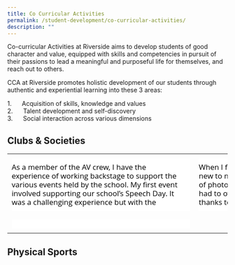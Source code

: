```yaml
---
title: Co Curricular Activities
permalink: /student-development/co-curricular-activities/
description: ""
---
```

Co-curricular Activities at Riverside aims to develop students of good character and value, equipped with skills and competencies in pursuit of their passions to lead a meaningful and purposeful life for themselves, and reach out to others.  
  

CCA at Riverside promotes holistic development of our students through authentic and experiential learning into these 3 areas:  
  
1.      Acquisition of skills, knowledge and values  
2.      Talent development and self-discovery  
3.      Social interaction across various dimensions

  
## Clubs & Societies


<table class="ccatbl" style="margin: 0px auto; outline: 0px; padding: 0px; display: block; width: auto !important; height: auto !important; border-collapse: collapse;"><tbody style="margin: 0px; outline: 0px; padding: 0px; display: block;"><tr style="margin: 0px; outline: 0px; padding: 0px; display: flex; justify-content: space-between;"><td style="margin: 0px; outline: 0px; padding: 10px; display: block; width: 408px;"><div class="iveo_pipe_pagetree_pinup iveo_gencon ive_eobj_center" width="290" style="margin: 0px; outline: 0px; padding: 0px; display: table; position: relative; clear: both; min-height: 10px; cursor: default; user-select: none; -webkit-tap-highlight-color: transparent; line-height: 24px !important; color: rgb(0, 0, 0); font-family: &quot;Open Sans&quot;, sans-serif; font-size: 17px; font-weight: 400; float: none !important; width: 290px;"><div class="ct-box  ct-simple-box  fx_none_ ive_droppable" style="margin: 0px; outline: 0px; padding: 0px; position: relative; width: 408px; box-sizing: border-box; background: transparent !important; color: rgb(0, 0, 0); line-height: 24px !important; font-family: &quot;Open Sans&quot;, sans-serif; font-size: 17px; font-weight: 400; overflow: visible;"><div class="picture_ " style="margin: 0px; outline: 0px; padding: 0px; line-height: 24px !important; color: rgb(0, 0, 0); font-family: &quot;Open Sans&quot;, sans-serif; font-size: 17px; font-weight: 400; position: relative; z-index: 10; width: 408px; box-sizing: border-box; display: block; overflow: hidden;"><img alt="AV Crew" src="https://riversidesec.moe.edu.sg/qql/slot/u178/2022/Co-Curriculum/CCA%20Thumbnails/CCA%20Thumbnails/AV%20Crew.jpg" style="margin: 0px; outline: 0px; padding: 0px; border: 0px; max-width: 100%; width: 408px; vertical-align: bottom; pointer-events: none; height: 408px; position: absolute; top: 0px; left: 0px; object-fit: cover;"></div><div class="text_  left_" style="margin: 0px; outline: 0px; padding: 10px 0px; line-height: 24px !important; color: rgb(0, 0, 0); font-family: &quot;Open Sans&quot;, sans-serif; font-size: 17px; font-weight: 400; z-index: 20; width: 408px; position: relative; box-sizing: border-box; background: rgb(255, 255, 255);"><div class="title_ " style="margin: 0px; outline: 0px; padding: 0px; line-height: 24px; color: rgb(255, 255, 255); font-family: &quot;Open Sans&quot;, sans-serif; font-size: 18px; font-weight: 700; display: flex; width: 408px; height: 60px; position: absolute; top: -60px; left: 0px; justify-content: center; align-items: center; background: rgba(230, 20, 20, 0.8); text-transform: uppercase; opacity: 0;">AV CREW</div><div class="caption_ " style="margin: 0px; outline: 0px; padding: 0px; line-height: 20px; color: rgb(0, 0, 0); font-family: &quot;Open Sans&quot;, sans-serif; font-size: 17px; font-weight: 400; display: block; width: 398px; height: 100px; overflow: auto; text-align: left;">As a member of the AV crew, I have the experience of working backstage to support the various events held by the school. My first event involved supporting our school’s Speech Day. It was a challenging experience but with the amazing support of my seniors and teachers, I managed to learn meaningful lessons. I always look forward to working with the rest of the AV crew as we work hand in hand to make every school event a success. - Nur Shafeefa Binte Muhamad Mustafa<br style="margin: 0px; outline: 0px; padding: 0px;"></div><div class="link_ " style="margin: 0px; outline: 0px; padding: 0px; line-height: 24px; color: inherit; font-family: &quot;Open Sans&quot;, sans-serif; font-size: 15.3px; font-weight: 400; word-break: break-all; position: static;"><a target="" href="https://riversidesec.moe.edu.sg/co-curriculum/co-curricular-activities/clubs-and-societies/av-crew" style="margin: 0px; outline: 0px; padding: 0px; color: inherit; font-weight: 400; text-decoration: underline; background: transparent; display: block; width: 408px; height: 60px; text-indent: -9999px; position: absolute; left: 0px; top: -80px;">AV Crew</a></div></div></div><div class="iveo_pipe" style="margin: 0px; outline: 0px; padding: 0px; position: absolute; top: -3000px; width: 0px; height: 0px; overflow: hidden; line-height: 24px !important; color: rgb(0, 0, 0); font-family: &quot;Open Sans&quot;, sans-serif; font-size: 17px; font-weight: 400;"><img align="center" width="290" id="call://pagetree/pinup" class="pipeobj" src="https://riversidesec.moe.edu.sg/pix/spacer.gif" alt="" style="margin: 0px; outline: 0px; padding: 0px; border: none; max-width: 100%; width: 290px;"></div></div></td><td style="margin: 0px; outline: 0px; padding: 10px; display: block; width: 408px;"><div class="iveo_pipe_pagetree_pinup iveo_gencon ive_eobj_center" width="290" style="margin: 0px; outline: 0px; padding: 0px; display: table; position: relative; clear: both; min-height: 10px; cursor: default; user-select: none; -webkit-tap-highlight-color: transparent; line-height: 24px !important; color: rgb(0, 0, 0); font-family: &quot;Open Sans&quot;, sans-serif; font-size: 17px; font-weight: 400; float: none !important; width: 290px;"><div class="ct-box  ct-simple-box  fx_none_ ive_droppable" style="margin: 0px; outline: 0px; padding: 0px; position: relative; width: 408px; box-sizing: border-box; background: transparent !important; color: rgb(0, 0, 0); line-height: 24px !important; font-family: &quot;Open Sans&quot;, sans-serif; font-size: 17px; font-weight: 400; overflow: visible;"><div class="picture_ " style="margin: 0px; outline: 0px; padding: 0px; line-height: 24px !important; color: rgb(0, 0, 0); font-family: &quot;Open Sans&quot;, sans-serif; font-size: 17px; font-weight: 400; position: relative; z-index: 10; width: 408px; box-sizing: border-box; display: block; overflow: hidden;"><img alt="Media Club" src="https://riversidesec.moe.edu.sg/qql/slot/u178/2022/Co-Curriculum/CCA%20Thumbnails/CCA%20Thumbnails/Media%20Club.jpg" style="margin: 0px; outline: 0px; padding: 0px; border: 0px; max-width: 100%; width: 408px; vertical-align: bottom; pointer-events: none; height: 408px; position: absolute; top: 0px; left: 0px; object-fit: cover;"></div><div class="text_  left_" style="margin: 0px; outline: 0px; padding: 10px 0px; line-height: 24px !important; color: rgb(0, 0, 0); font-family: &quot;Open Sans&quot;, sans-serif; font-size: 17px; font-weight: 400; z-index: 20; width: 408px; position: relative; box-sizing: border-box; background: rgb(255, 255, 255);"><div class="title_ " style="margin: 0px; outline: 0px; padding: 0px; line-height: 24px; color: rgb(255, 255, 255); font-family: &quot;Open Sans&quot;, sans-serif; font-size: 18px; font-weight: 700; display: flex; width: 408px; height: 60px; position: absolute; top: -60px; left: 0px; justify-content: center; align-items: center; background: rgba(230, 20, 20, 0.8); text-transform: uppercase; opacity: 0;">MEDIA CLUB</div><div class="caption_ " style="margin: 0px; outline: 0px; padding: 0px; line-height: 20px; color: rgb(0, 0, 0); font-family: &quot;Open Sans&quot;, sans-serif; font-size: 17px; font-weight: 400; display: block; width: 398px; height: 100px; overflow: auto; text-align: left;">When I first joined Media Club, everything seemed new to me. I had a hard time learning the basics of photography. I saw this as a challenge that I had to overcome. My journey was not easy but thanks to my seniors and teachers, I sharpened my skills and am now more confident in presenting my work. I’m glad that I was given the opportunity to lead the club as one of the EXCO members. - Bilah Izzah Bahirah Binte Mohammad Noor<br style="margin: 0px; outline: 0px; padding: 0px;"></div><div class="link_ " style="margin: 0px; outline: 0px; padding: 0px; line-height: 24px; color: inherit; font-family: &quot;Open Sans&quot;, sans-serif; font-size: 15.3px; font-weight: 400; word-break: break-all; position: static;"><a target="" href="https://riversidesec.moe.edu.sg/co-curriculum/co-curricular-activities/clubs-and-societies/media-club" style="margin: 0px; outline: 0px; padding: 0px; color: inherit; font-weight: 400; text-decoration: underline; background: transparent; display: block; width: 408px; height: 60px; text-indent: -9999px; position: absolute; left: 0px; top: -80px;">Media Club</a></div></div></div><div class="iveo_pipe" style="margin: 0px; outline: 0px; padding: 0px; position: absolute; top: -3000px; width: 0px; height: 0px; overflow: hidden; line-height: 24px !important; color: rgb(0, 0, 0); font-family: &quot;Open Sans&quot;, sans-serif; font-size: 17px; font-weight: 400;"><img align="center" width="290" id="call://pagetree/pinup" class="pipeobj" src="https://riversidesec.moe.edu.sg/pix/spacer.gif" alt="" style="margin: 0px; outline: 0px; padding: 0px; border: none; max-width: 100%; width: 290px;"></div></div></td><td style="margin: 0px; outline: 0px; padding: 10px; display: block; width: 408px;"><div class="iveo_pipe_pagetree_pinup iveo_gencon ive_eobj_center" width="290" style="margin: 0px; outline: 0px; padding: 0px; display: table; position: relative; clear: both; min-height: 10px; cursor: default; user-select: none; -webkit-tap-highlight-color: transparent; line-height: 24px !important; color: rgb(0, 0, 0); font-family: &quot;Open Sans&quot;, sans-serif; font-size: 17px; font-weight: 400; float: none !important; width: 290px;"><div class="ct-box  ct-simple-box  fx_none_ ive_droppable" style="margin: 0px; outline: 0px; padding: 0px; position: relative; width: 408px; box-sizing: border-box; background: transparent !important; color: rgb(0, 0, 0); line-height: 24px !important; font-family: &quot;Open Sans&quot;, sans-serif; font-size: 17px; font-weight: 400; overflow: visible;"><div class="picture_ " style="margin: 0px; outline: 0px; padding: 0px; line-height: 24px !important; color: rgb(0, 0, 0); font-family: &quot;Open Sans&quot;, sans-serif; font-size: 17px; font-weight: 400; position: relative; z-index: 10; width: 408px; box-sizing: border-box; display: block; overflow: hidden;"><img alt="Robotics Club" src="https://riversidesec.moe.edu.sg/qql/slot/u178/2022/Co-Curriculum/CCA/Robotics%20Club/Robotics%202.png" style="margin: 0px; outline: 0px; padding: 0px; border: 0px; max-width: 100%; width: 408px; vertical-align: bottom; pointer-events: none; height: 408px; position: absolute; top: 0px; left: 0px; object-fit: cover;"></div><div class="text_  left_" style="margin: 0px; outline: 0px; padding: 10px 0px; line-height: 24px !important; color: rgb(0, 0, 0); font-family: &quot;Open Sans&quot;, sans-serif; font-size: 17px; font-weight: 400; z-index: 20; width: 408px; position: relative; box-sizing: border-box; background: rgb(255, 255, 255);"><div class="title_ " style="margin: 0px; outline: 0px; padding: 0px; line-height: 24px; color: rgb(255, 255, 255); font-family: &quot;Open Sans&quot;, sans-serif; font-size: 18px; font-weight: 700; display: flex; width: 408px; height: 60px; position: absolute; top: -60px; left: 0px; justify-content: center; align-items: center; background: rgba(230, 20, 20, 0.8); text-transform: uppercase; opacity: 0;">ROBOTICS CLUB</div><div class="caption_ " style="margin: 0px; outline: 0px; padding: 0px; line-height: 20px; color: rgb(0, 0, 0); font-family: &quot;Open Sans&quot;, sans-serif; font-size: 17px; font-weight: 400; display: block; width: 398px; height: 100px; overflow: auto; text-align: left;">Participating in robotics competitions and workshops can start off easy but become progressively challenging. Despite this, our club members always support one another to overcome challenges through discussions and trial and error. We learned important values such as teamwork and perseverance. We also sharpened our critical thinking skills through the process. Now, we seniors are guiding our juniors for their competitions so that they will have a great experience as well! – Nitin<br style="margin: 0px; outline: 0px; padding: 0px;"></div><div class="link_ " style="margin: 0px; outline: 0px; padding: 0px; line-height: 24px; color: inherit; font-family: &quot;Open Sans&quot;, sans-serif; font-size: 15.3px; font-weight: 400; word-break: break-all; position: static;"><a target="" href="https://riversidesec.moe.edu.sg/co-curriculum/co-curricular-activities/clubs-and-societies/robotics-club" style="margin: 0px; outline: 0px; padding: 0px; color: inherit; font-weight: 400; text-decoration: underline; background: transparent; display: block; width: 408px; height: 60px; text-indent: -9999px; position: absolute; left: 0px; top: -80px;">Robotics Club</a></div></div></div><div class="iveo_pipe" style="margin: 0px; outline: 0px; padding: 0px; position: absolute; top: -3000px; width: 0px; height: 0px; overflow: hidden; line-height: 24px !important; color: rgb(0, 0, 0); font-family: &quot;Open Sans&quot;, sans-serif; font-size: 17px; font-weight: 400;"><img align="center" width="290" id="call://pagetree/pinup" class="pipeobj" src="https://riversidesec.moe.edu.sg/pix/spacer.gif" alt="" style="margin: 0px; outline: 0px; padding: 0px; border: none; max-width: 100%; width: 290px;"></div></div></td></tr><tr style="margin: 0px; outline: 0px; padding: 0px; display: flex; justify-content: space-between;"><td style="margin: 0px; outline: 0px; padding: 10px; display: block; width: 408px;"><div class="iveo_pipe_pagetree_pinup iveo_gencon ive_eobj_center" width="290" style="margin: 0px; outline: 0px; padding: 0px; display: table; position: relative; clear: both; min-height: 10px; cursor: default; user-select: none; -webkit-tap-highlight-color: transparent; line-height: 24px !important; color: rgb(0, 0, 0); font-family: &quot;Open Sans&quot;, sans-serif; font-size: 17px; font-weight: 400; float: none !important; width: 290px;"><div class="ct-box  ct-simple-box  fx_none_ ive_droppable" style="margin: 0px; outline: 0px; padding: 0px; position: relative; width: 408px; box-sizing: border-box; background: transparent !important; color: rgb(0, 0, 0); line-height: 24px !important; font-family: &quot;Open Sans&quot;, sans-serif; font-size: 17px; font-weight: 400; overflow: visible;"><div class="picture_ " style="margin: 0px; outline: 0px; padding: 0px; line-height: 24px !important; color: rgb(0, 0, 0); font-family: &quot;Open Sans&quot;, sans-serif; font-size: 17px; font-weight: 400; position: relative; z-index: 10; width: 408px; box-sizing: border-box; display: block; overflow: hidden;"><img alt="Environmental Science Club" src="https://riversidesec.moe.edu.sg/qql/slot/u178/2022/Co-Curriculum/CCA/Environmental%20Science%20Club/Environmental%20Science%20Club%20Thumbnail.JPEG" style="margin: 0px; outline: 0px; padding: 0px; border: 0px; max-width: 100%; width: 408px; vertical-align: bottom; pointer-events: none; height: 408px; position: absolute; top: 0px; left: 0px; object-fit: cover;"></div><div class="text_  left_" style="margin: 0px; outline: 0px; padding: 10px 0px; line-height: 24px !important; color: rgb(0, 0, 0); font-family: &quot;Open Sans&quot;, sans-serif; font-size: 17px; font-weight: 400; z-index: 20; width: 408px; position: relative; box-sizing: border-box; background: rgb(255, 255, 255);"><div class="title_ " style="margin: 0px; outline: 0px; padding: 0px; line-height: 24px; color: rgb(255, 255, 255); font-family: &quot;Open Sans&quot;, sans-serif; font-size: 18px; font-weight: 700; display: flex; width: 408px; height: 60px; position: absolute; top: -60px; left: 0px; justify-content: center; align-items: center; background: rgba(230, 20, 20, 0.8); text-transform: uppercase; opacity: 0;">ENVIRONMENTAL SCIENCE CLUB</div><div class="link_ " style="margin: 0px; outline: 0px; padding: 0px; line-height: 24px; color: inherit; font-family: &quot;Open Sans&quot;, sans-serif; font-size: 15.3px; font-weight: 400; word-break: break-all; position: static;"><a target="" href="https://riversidesec.moe.edu.sg/co-curriculum/co-curricular-activities/clubs-and-societies/environmental-science-club" style="margin: 0px; outline: 0px; padding: 0px; color: inherit; font-weight: 400; text-decoration: underline; background: transparent; display: block; width: 408px; height: 60px; text-indent: -9999px; position: absolute; left: 0px; top: -80px;">Environmental Science Club</a></div></div></div><div class="iveo_pipe" style="margin: 0px; outline: 0px; padding: 0px; position: absolute; top: -3000px; width: 0px; height: 0px; overflow: hidden; line-height: 24px !important; color: rgb(0, 0, 0); font-family: &quot;Open Sans&quot;, sans-serif; font-size: 17px; font-weight: 400;"><img align="center" width="290" id="call://pagetree/pinup" class="pipeobj" src="https://riversidesec.moe.edu.sg/pix/spacer.gif" alt="" style="margin: 0px; outline: 0px; padding: 0px; border: none; max-width: 100%; width: 290px;"></div></div></td></tr></tbody></table>

## Physical Sports
